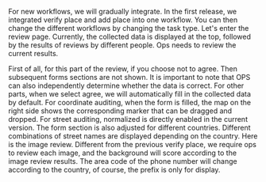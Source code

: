 
For new workflows, we will gradually integrate. In the first release, we integrated verify place and add place into one workflow. You can then change the different workflows by changing the task type. Let's enter the review page. Currently, the collected data is displayed at the top, followed by the results of reviews by different people. Ops needs to review the current results. 


First of all, for this part of the review, if you choose not to agree. Then subsequent forms sections are not shown. It is important to note that OPS can also independently determine whether the data is correct. For other parts, when we select agree, we will automatically fill in the collected data by default. For coordinate auditing, when the form is filled, the map on the right side shows the corresponding marker that can be dragged and dropped. For street auditing, normalized is directly enabled in the current version. The form section is also adjusted for different countries. Different combinations of street names are displayed depending on the country. Here is the image review. Different from the previous verify place, we require ops to review each image, and the background will score according to the image review results. The area code of the phone number will change according to the country, of course, the prefix is only for display.
